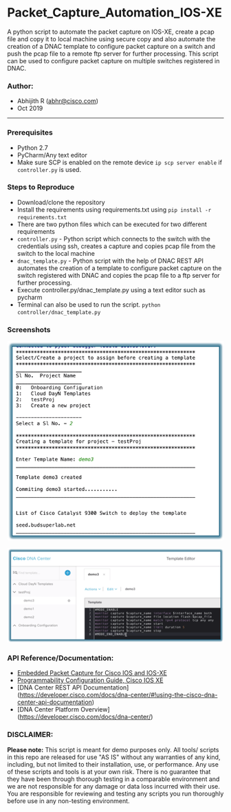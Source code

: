 # Packet_Capture_Automation_IOS-XE
A python script to automate the packet capture on IOS-XE, create a pcap file and copy it to local machine using secure copy and also automate the creation of a DNAC template to configure packet capture on a switch and push the pcap file to a remote ftp server for further processing. This script can be used to configure packet capture on multiple switches registered in DNAC.

### Author:

* Abhijith R (abhr@cisco.com)
*  Oct 2019
***

### Prerequisites
* Python 2.7
* PyCharm/Any text editor
* Make sure SCP is enabled on the remote device ```ip scp server enable``` if ```controller.py``` is used.

### Steps to Reproduce
* Download/clone the repository
* Install the requirements using requirements.txt using ```pip install -r requirements.txt```
* There are two python files which can be executed for two different requirements 
* ```controller.py``` - Python script which connects to the switch with the credentials using ssh, creates a capture and copies  pcap file from the switch to the local machine
* ```dnac_template.py``` - Python script with the help of DNAC REST API automates the creation of a template to configure packet capture on the switch registered with DNAC and copies the pcap file to a ftp server for further processing.
* Execute controller.py/dnac_template.py using a text editor such as pycharm
* Terminal can also be used to run the script.
      ```python controller/dnac_template.py```

### Screenshots

![alt text](https://github.com/Abhijith-R/Automate-Creation-of-DNAC-template-to-enable-packet-capture-on-IOS-XE/blob/master/Python_Terminal1.png)

![alt text](https://github.com/Abhijith-R/Automate-Creation-of-DNAC-template-to-enable-packet-capture-on-IOS-XE/blob/master/dnac_screenshot.png)

### API Reference/Documentation:
* [Embedded Packet Capture for Cisco IOS and IOS-XE](https://www.cisco.com/c/en/us/support/docs/ios-nx-os-software/ios-embedded-packet-capture/116045-productconfig-epc-00.html)
* [Programmability Configuration Guide, Cisco IOS XE](https://www.cisco.com/c/en/us/td/docs/ios-xml/ios/prog/configuration/169/b_169_programmability_cg/cli_python_module.html)
* [DNA Center REST API Documentation] (https://developer.cisco.com/docs/dna-center/#!using-the-cisco-dna-center-api-documentation)
* [DNA Center Platform Overview] (https://developer.cisco.com/docs/dna-center/)

### DISCLAIMER:
<b>Please note:</b> This script is meant for demo purposes only. All tools/ scripts in this repo are released for use "AS IS" without any warranties of any kind, including, but not limited to their installation, use, or performance. Any use of these scripts and tools is at your own risk. There is no guarantee that they have been through thorough testing in a comparable environment and we are not responsible for any damage or data loss incurred with their use.
You are responsible for reviewing and testing any scripts you run thoroughly before use in any non-testing environment.
    
